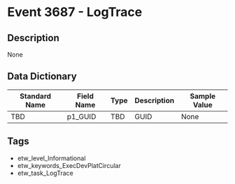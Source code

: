 # Event 3687 - LogTrace

## Description
None

## Data Dictionary
|Standard Name|Field Name|Type|Description|Sample Value|
|---|---|---|---|---|
|TBD|p1_GUID|TBD|GUID|None|None|

## Tags
* etw_level_Informational
* etw_keywords_ExecDevPlatCircular
* etw_task_LogTrace